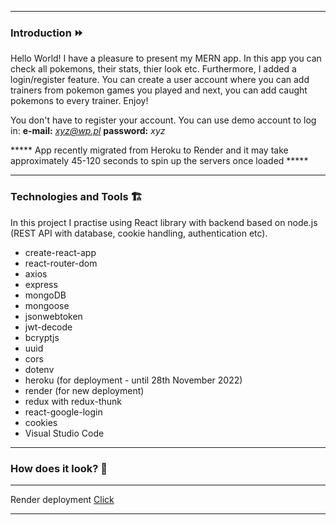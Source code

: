 ***
### Introduction ⏩
Hello World! I have a pleasure to present my MERN app. In this app you can check all pokemons, their stats, thier look etc. Furthermore, I added a login/register feature.
You can create a user account where you can add trainers from pokemon games you played and next, you can add caught pokemons to every trainer. Enjoy!

You don't have to register your account. You can use demo account to log in:
**e-mail:** *xyz@wp.pl*
**password:** *xyz*

***** App recently migrated from Heroku to Render and it may take approximately 45-120 seconds to spin up the servers once loaded *****

***
### Technologies and Tools 🏗
In this project I practise using React library with backend based on node.js (REST API with database, cookie handling, authentication etc).

* create-react-app 
* react-router-dom
* axios
* express
* mongoDB
* mongoose
* jsonwebtoken
* jwt-decode
* bcryptjs
* uuid
* cors
* dotenv
* heroku (for deployment - until 28th November 2022)
* render (for new deployment)
* redux with redux-thunk
* react-google-login
* cookies
* Visual Studio Code
***
### How does it look? 👀
***
Render deployment 
[Click](https://pokemontrainerappclient.onrender.com/)
***
